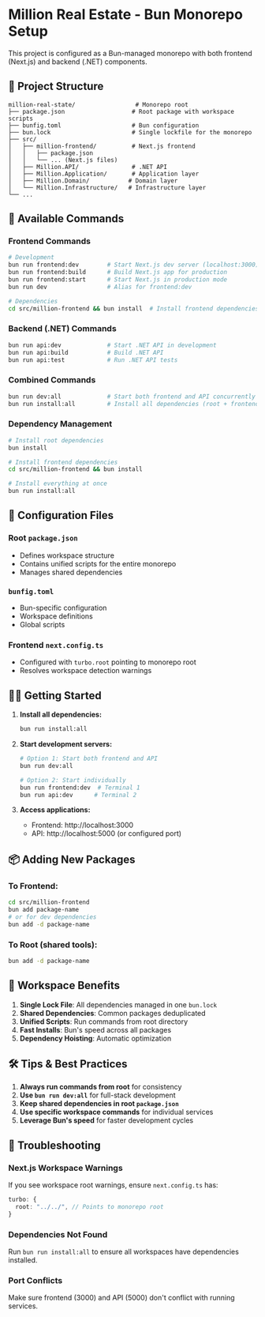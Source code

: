 # Million Real Estate - Bun Monorepo Setup

This project is configured as a Bun-managed monorepo with both frontend (Next.js) and backend (.NET) components.

## 📁 Project Structure

```
million-real-state/                 # Monorepo root
├── package.json                   # Root package with workspace scripts
├── bunfig.toml                    # Bun configuration
├── bun.lock                       # Single lockfile for the monorepo
├── src/
│   ├── million-frontend/          # Next.js frontend
│   │   ├── package.json
│   │   └── ... (Next.js files)
│   ├── Million.API/               # .NET API
│   ├── Million.Application/       # Application layer
│   ├── Million.Domain/           # Domain layer
│   └── Million.Infrastructure/   # Infrastructure layer
└── ...
```

## 🚀 Available Commands

### Frontend Commands

```bash
# Development
bun run frontend:dev        # Start Next.js dev server (localhost:3000)
bun run frontend:build      # Build Next.js app for production
bun run frontend:start      # Start Next.js in production mode
bun run dev                 # Alias for frontend:dev

# Dependencies
cd src/million-frontend && bun install  # Install frontend dependencies
```

### Backend (.NET) Commands

```bash
bun run api:dev             # Start .NET API in development
bun run api:build           # Build .NET API
bun run api:test            # Run .NET API tests
```

### Combined Commands

```bash
bun run dev:all             # Start both frontend and API concurrently
bun run install:all         # Install all dependencies (root + frontend)
```

### Dependency Management

```bash
# Install root dependencies
bun install

# Install frontend dependencies
cd src/million-frontend && bun install

# Install everything at once
bun run install:all
```

## 🔧 Configuration Files

### Root `package.json`

- Defines workspace structure
- Contains unified scripts for the entire monorepo
- Manages shared dependencies

### `bunfig.toml`

- Bun-specific configuration
- Workspace definitions
- Global scripts

### Frontend `next.config.ts`

- Configured with `turbo.root` pointing to monorepo root
- Resolves workspace detection warnings

## 🏃‍♂️ Getting Started

1. **Install all dependencies:**

   ```bash
   bun run install:all
   ```

2. **Start development servers:**

   ```bash
   # Option 1: Start both frontend and API
   bun run dev:all

   # Option 2: Start individually
   bun run frontend:dev  # Terminal 1
   bun run api:dev      # Terminal 2
   ```

3. **Access applications:**
   - Frontend: http://localhost:3000
   - API: http://localhost:5000 (or configured port)

## 📦 Adding New Packages

### To Frontend:

```bash
cd src/million-frontend
bun add package-name
# or for dev dependencies
bun add -d package-name
```

### To Root (shared tools):

```bash
bun add -d package-name
```

## 🔄 Workspace Benefits

1. **Single Lock File**: All dependencies managed in one `bun.lock`
2. **Shared Dependencies**: Common packages deduplicated
3. **Unified Scripts**: Run commands from root directory
4. **Fast Installs**: Bun's speed across all packages
5. **Dependency Hoisting**: Automatic optimization

## 🛠 Tips & Best Practices

1. **Always run commands from root** for consistency
2. **Use `bun run dev:all`** for full-stack development
3. **Keep shared dependencies in root `package.json`**
4. **Use specific workspace commands** for individual services
5. **Leverage Bun's speed** for faster development cycles

## 🚨 Troubleshooting

### Next.js Workspace Warnings

If you see workspace root warnings, ensure `next.config.ts` has:

```typescript
turbo: {
  root: "../../", // Points to monorepo root
}
```

### Dependencies Not Found

Run `bun run install:all` to ensure all workspaces have dependencies installed.

### Port Conflicts

Make sure frontend (3000) and API (5000) don't conflict with running services.
